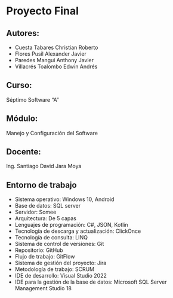 # Proyecto Final
## Autores:
* Cuesta Tabares Christian Roberto
* Flores Pusil Alexander Javier
* Paredes Mangui Anthony Javier
* Villacrés Toalombo Edwin Andrés
## Curso:
Séptimo Software “A”
## Módulo:
Manejo y Configuración del Software
## Docente:
Ing. Santiago David Jara Moya
## Entorno de trabajo
* Sistema operativo: Windows 10, Android 
* Base de datos: SQL server
* Servidor:	Somee
* Arquitectura: De 5 capas
* Lenguajes de programación: C#, JSON, Kotlin 
* Tecnología de descarga y actualización:	ClickOnce
* Tecnología de consulta: LINQ
* Sistema de control de versiones: Git
* Repositorio: GitHub 
* Flujo de trabajo:	GitFlow
* Sistema de gestión del proyecto: Jira
* Metodología de trabajo:	SCRUM
* IDE de desarrollo:	Visual Studio 2022
* IDE para la gestión de la base de datos:	Microsoft SQL Server Management Studio 18
